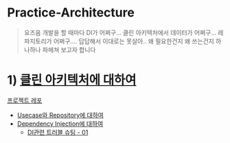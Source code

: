 # Practice-Architecture

> 요즈음 개발을 할 때마다 DI가 어쩌구... 클린 아키텍처에서 데이터가 어쩌구...
> 레파지토리가 어쩌구....
> 답답해서 이대로는 못살아.. 왜 필요한건지 왜 쓰는건지 하나하나 파헤쳐 보고자 합니다


# 1) [클린 아키텍처에 대하여](https://github.com/Brandnew-one/Practice-Architecture/blob/main/clean-architecture/doc/%ED%81%B4%EB%A6%B0%20%EC%95%84%ED%82%A4%ED%85%8D%EC%B2%98%2009784558b5ca47688703713aa7c91869.md)

[프로젝트 레포](https://github.com/Brandnew-one/Practice-Architecture/tree/main/ex-1/Ex-1)

* [Usecase와 Repository에 대하여](https://github.com/Brandnew-one/Practice-Architecture/blob/main/clean-architecture/doc/Usecase%2C%20Repository%20%EC%97%90%20%EB%8C%80%ED%95%98%EC%97%AC%20b57aa6ccb14a4d2f880e6567e70318d5.md)
* [Dependency Injection에 대하여](https://github.com/Brandnew-one/Practice-Architecture/blob/main/clean-architecture/doc/Dependency%20Injection%20cacf452385f74179a576fb88099fd6c1.md)
  * [DI관련 트러블 슈팅 - 01](https://github.com/Brandnew-one/Practice-Architecture/issues/6)


